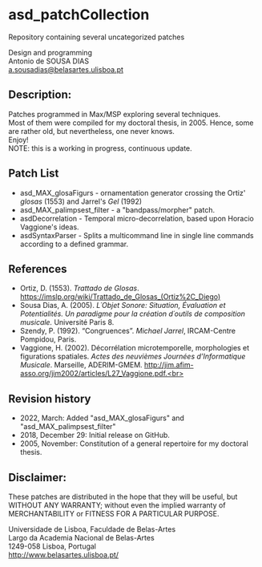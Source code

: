 # asd_patchCollection
Repository containing several uncategorized patches<br>

Design and programming<br>
Antonio de SOUSA DIAS<br>
a.sousadias@belasartes.ulisboa.pt

## Description:
Patches programmed in Max/MSP exploring several techniques.<br>
Most of them were compiled for my doctoral thesis, in 2005. Hence, some are rather old, but nevertheless, one never knows.<br/>
Enjoy!<br/>
NOTE: this is a working in progress, continuous update.<br>

## Patch List
- asd_MAX_glosaFigurs - ornamentation generator crossing the Ortiz' _glosas_ (1553) and Jarrel's _Gel_ (1992)
- asd_MAX_palimpsest_filter - a "bandpass/morpher" patch.
- asdDecorrelation - Temporal micro-decorrelation, based upon Horacio Vaggione's ideas.
- asdSyntaxParser - Splits a multicommand line in single line commands according to a defined grammar.

## References
- Ortiz, D. (1553). _Trattado de Glosas_. https://imslp.org/wiki/Trattado_de_Glosas_(Ortiz%2C_Diego)<br>
- Sousa Dias, A. (2005). _L´Objet Sonore: Situation, Évaluation et Potentialités. Un paradigme pour la création d´outils de composition musicale._ Université Paris 8.<br>
- Szendy, P. (1992). “Congruences”. _Michael Jarrel_, IRCAM-Centre Pompidou, Paris.<br>
- Vaggione, H. (2002). Décorrélation microtemporelle, morphologies et figurations spatiales. _Actes des neuvièmes Journées d’Informatique Musicale_. Marseille, ADERIM-GMEM. http://jim.afim-asso.org/jim2002/articles/L27_Vaggione.pdf.<br>


## Revision history
- 2022, March: Added "asd\_MAX\_glosaFigurs" and "asd\_MAX\_palimpsest_filter"
- 2018, December 29: Initial release on GitHub.
- 2005, November: Constitution of a general repertoire for my doctoral thesis.

## Disclaimer:
These patches are distributed in the hope that they will be useful, but WITHOUT ANY WARRANTY; without even the implied warranty of MERCHANTABILITY or FITNESS FOR A PARTICULAR PURPOSE.<br>




Universidade de Lisboa, Faculdade de Belas-Artes<br>
Largo da Academia Nacional de Belas-Artes<br>
1249-058 Lisboa, Portugal<br>
http://www.belasartes.ulisboa.pt/
